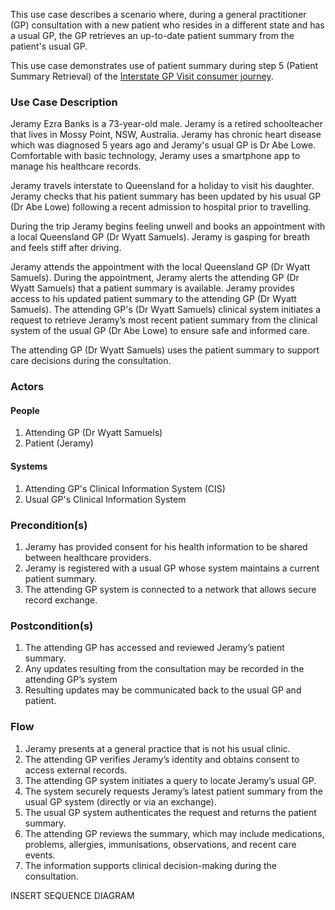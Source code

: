 This use case describes a scenario where, during a general practitioner (GP) consultation with a new patient who resides in a different state and has a usual GP, the GP retrieves an up-to-date patient summary from the patient's usual GP. 

This use case demonstrates use of patient summary during step 5 (Patient Summary Retrieval) of the [Interstate GP Visit consumer journey](https://sparked.csiro.au/index.php/sparked-products-resources/au-patient-summary-consumer-journeys/).

### Use Case Description

Jeramy Ezra Banks is a 73-year-old male. Jeramy is a retired schoolteacher that lives in Mossy Point, NSW, Australia. Jeramy has chronic heart disease which was diagnosed 5 years ago and Jeramy's usual GP is Dr Abe Lowe. Comfortable with basic technology, Jeramy uses a smartphone app to manage his healthcare records.

Jeramy travels interstate to Queensland for a holiday to visit his daughter. Jeramy checks that his patient summary has been updated by his usual GP (Dr Abe Lowe) following a recent admission to hospital prior to travelling.

During the trip Jeramy begins feeling unwell and books an appointment with a local Queensland GP (Dr Wyatt Samuels). Jeramy is gasping for breath and feels stiff after driving.

Jeramy attends the appointment with the local Queensland GP (Dr Wyatt Samuels). During the appointment, Jeramy alerts the attending GP (Dr Wyatt Samuels) that a patient summary is available. Jeramy provides access to his updated patient summary to the attending GP (Dr Wyatt Samuels). The attending GP's (Dr Wyatt Samuels) clinical system initiates a request to retrieve Jeramy’s most recent patient summary from the clinical system of the usual GP (Dr Abe Lowe) to ensure safe and informed care.

The attending GP (Dr Wyatt Samuels) uses the patient summary to support care decisions during the consultation.


### Actors

#### People
1. Attending GP (Dr Wyatt Samuels)
1. Patient (Jeramy)

#### Systems
1. Attending GP's Clinical Information System (CIS)
1. Usual GP's Clinical Information System


### Precondition(s)
1. Jeramy has provided consent for his health information to be shared between healthcare providers.
1. Jeramy is registered with a usual GP whose system maintains a current patient summary.
1. The attending GP system is connected to a network that allows secure record exchange.

### Postcondition(s)
1. The attending GP has accessed and reviewed Jeramy’s patient summary.
1. Any updates resulting from the consultation may be recorded in the attending GP’s system 
1. Resulting updates may be communicated back to the usual GP and patient.

### Flow
1. Jeramy presents at a general practice that is not his usual clinic.
1. The attending GP verifies Jeramy’s identity and obtains consent to access external records.
1. The attending GP system initiates a query to locate Jeramy’s usual GP.
1. The system securely requests Jeramy’s latest patient summary from the usual GP system (directly or via an exchange).
1. The usual GP system authenticates the request and returns the patient summary.
1. The attending GP reviews the summary, which may include medications, problems, allergies, immunisations, observations, and recent care events.
1. The information supports clinical decision-making during the consultation.

INSERT SEQUENCE DIAGRAM

